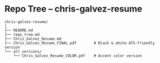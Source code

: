 # Repo Tree – chris-galvez-resume

```
chris-galvez-resume/
│
├── README.md
├── repo_tree.md
├── Chris_Galvez_Resume.md
├── Chris_Galvez_Resume_FINAL.pdf        # Black & white ATS-friendly version
└── alt_versions/
    └── Chris_Galvez_Resume_COLOR.pdf    # Accent color version
```

